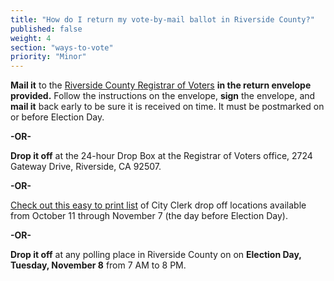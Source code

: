 ```yaml
---
title: "How do I return my vote-by-mail ballot in Riverside County?"
published: false
weight: 4
section: "ways-to-vote"
priority: "Minor"
---
```


**Mail it** to the [Riverside County Registrar of Voters](#section-election-office-contact) **in the return envelope provided.** Follow the instructions on the envelope, **sign** the envelope, and **mail it** back early to be sure it is received on time. It must be postmarked on or before Election Day.  

**-OR-**  

**Drop it off** at the 24-hour Drop Box at the Registrar of Voters office, 2724 Gateway Drive, Riverside, CA 92507.  

**-OR-**  

[Check out this easy to print list](http://www.voteinfo.net/Elections/20161108/docs/Early_Vote.pdf) of City Clerk drop off locations available from October 11 through November 7 (the day before Election Day).  

**-OR-**  

**Drop it off** at any polling place in Riverside County on on **Election Day, Tuesday, November 8** from 7 AM to 8 PM.  

